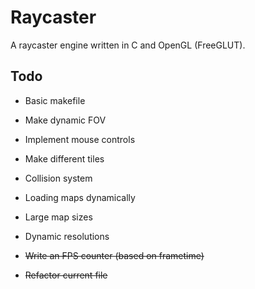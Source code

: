 # Raycaster

A raycaster engine written in C and OpenGL (FreeGLUT).

## Todo

* Basic makefile

* Make dynamic FOV

* Implement mouse controls

* Make different tiles

* Collision system

* Loading maps dynamically

* Large map sizes

* Dynamic resolutions

* ~~Write an FPS counter (based on frametime)~~

* ~~Refactor current file~~
